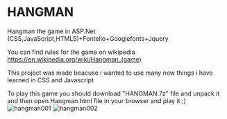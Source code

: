 # HANGMAN
Hangman the game in ASP.Net (CSS,JavaScript,HTML5)+Fontello+Googlefonts+Jquery

You can find rules for the game on wikipedia
https://en.wikipedia.org/wiki/Hangman_(game)

This project was made beacuse i wanted to use many new things i have learned in CSS and Javascript

To play this game you should download "HANGMAN.7z" file and unpack it and then open Hangman.html file in your browser and play it ;)
![hangman001](https://user-images.githubusercontent.com/33204772/40794525-bfb03b42-64ff-11e8-88b4-87be391349a9.jpg)
![hangman002](https://user-images.githubusercontent.com/33204772/40794675-2d898dd0-6500-11e8-829f-5da11af9bc96.jpg)
